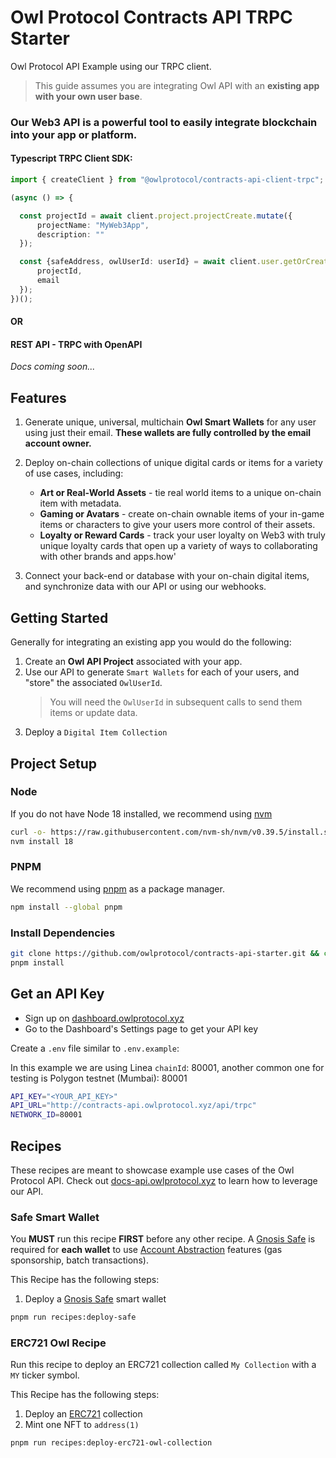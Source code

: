 # Owl Protocol Contracts API TRPC Starter

Owl Protocol API Example using our TRPC client.

> This guide assumes you are integrating Owl API with an **existing app with your own user base**.

### Our Web3 API is a powerful tool to easily integrate blockchain into your app or platform.

#### Typescript TRPC Client SDK:

```ts
import { createClient } from "@owlprotocol/contracts-api-client-trpc";

(async () => {

  const projectId = await client.project.projectCreate.mutate({
      projectName: "MyWeb3App",
      description: ""
  });

  const {safeAddress, owlUserId: userId} = await client.user.getOrCreateByEmail.mutate({
      projectId,
      email
  });
})();
```
#### OR

#### REST API - TRPC with OpenAPI

*Docs coming soon...*

## Features

1. Generate unique, universal, multichain **Owl Smart Wallets** for any user using just their email. **These wallets are fully controlled by the email account owner.**

2. Deploy on-chain collections of unique digital cards or items for a variety of use cases, including:
   - **Art or Real-World Assets** - tie real world items to a unique on-chain item with metadata.
   - **Gaming or Avatars** - create on-chain ownable items of your in-game items or characters to give your users more control of their assets.
   - **Loyalty or Reward Cards** - track your user loyalty on Web3 with truly unique loyalty cards that open up a variety of ways to collaborating with other brands and apps.how'

3. Connect your back-end or database with your on-chain digital items, and synchronize data with our API or using our webhooks.


## Getting Started

Generally for integrating an existing app you would do the following:

1. Create an **Owl API Project** associated with your app.
2. Use our API to generate `Smart Wallets` for each of your users, and "store" the associated `OwlUserId`.
    > You will need the `OwlUserId` in subsequent calls to send them items or update data.
3. Deploy a `Digital Item Collection`


## Project Setup

### Node

If you do not have Node 18 installed, we recommend using [nvm](https://github.com/nvm-sh/nvm)

```bash
curl -o- https://raw.githubusercontent.com/nvm-sh/nvm/v0.39.5/install.sh | bash
nvm install 18
```

### PNPM

We recommend using [pnpm](https://pnpm.io/) as a package manager.

```bash
npm install --global pnpm
```

### Install Dependencies

```bash
git clone https://github.com/owlprotocol/contracts-api-starter.git && cd contracts-api-starter
pnpm install
```

## Get an API Key

-   Sign up on [dashboard.owlprotocol.xyz](https://dashboard.owlprotocol.xyz/)
-   Go to the Dashboard's Settings page to get your API key

Create a `.env` file similar to `.env.example`:

In this example we are using Linea `chainId`: 80001, another common one for testing is Polygon testnet (Mumbai): 80001

```bash
API_KEY="<YOUR_API_KEY>"
API_URL="http://contracts-api.owlprotocol.xyz/api/trpc"
NETWORK_ID=80001
```

## Recipes

These recipes are meant to showcase example use cases of the Owl Protocol API. Check out [docs-api.owlprotocol.xyz](https://docs-api.owlprotocol.xyz) to learn how to leverage our API.

### Safe Smart Wallet

You **MUST** run this recipe **FIRST** before any other recipe. A [Gnosis Safe](https://safe.global/) is required for **each wallet** to use [Account Abstraction](https://ethereum.org/en/roadmap/account-abstraction/) features (gas sponsorship, batch transactions).

This Recipe has the following steps:

1. Deploy a [Gnosis Safe](https://safe.global/) smart wallet

```bash
pnpm run recipes:deploy-safe
```

### ERC721 Owl Recipe

Run this recipe to deploy an ERC721 collection called `My Collection` with a `MY` ticker symbol.

This Recipe has the following steps:

1. Deploy an [ERC721](https://ethereum.org/en/developers/docs/standards/tokens/erc-721/) collection
2. Mint one NFT to `address(1)`

```bash
pnpm run recipes:deploy-erc721-owl-collection
```
